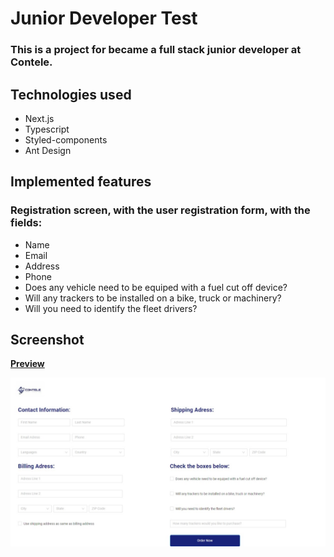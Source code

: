 # Junior Developer Test

### This is a project for became a full stack junior developer at **Contele**.

## Technologies used
- Next.js
- Typescript
- Styled-components
- Ant Design

## Implemented features

### Registration screen, with the user registration form, with the fields:

- Name
- Email
- Address
- Phone
- Does any vehicle need to be equiped with a fuel cut off device?
- Will any trackers to be installed on a bike, truck or machinery?
- Will you need to identify the fleet drivers?

## Screenshot
[**Preview**](https://nextjs-styled-typescript.vercel.app/)

![](.github/contele.jpeg)


